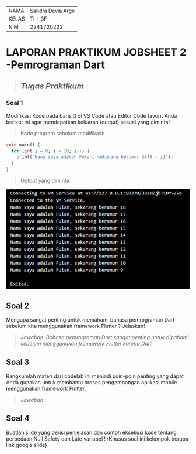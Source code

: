 
|            |                   |
|------------|-------------------|
| NAMA       | Sandra Devia Arge |
| KELAS      | TI - 3F|
| NIM        | 2241720222|



# LAPORAN PRAKTIKUM JOBSHEET 2 -Pemrograman Dart

> ## *Tugas Praktikum*

### **Soal 1**

Modifikasi Kode pada baris 3 di VS Code atau Editor Code favorit Anda berikut ini agar mendapatkan keluaran (output) sesuai yang diminta!

> Kode program sebelum modifikasi:

```dart
void main() {
  for (int i = 0; i < 10; i++) {
    print('Nama saya adalah Fulan, sekarang berumur ${18 - i}');
  }
}
```

> Outout yang diminta

![image desc](./img/Screenshot%202024-09-05%20132339.png)

## **Soal 2**
Mengapa sangat penting untuk memahami bahasa pemrograman Dart sebelum kita menggunakan framework Flutter ? Jelaskan!

>  *Jawaban: Bahasa pemrograman Dart sangat penting untuk dipahami sebelum menggunakan framework Flutter karena Dart*

## **Soal 3**

Rangkumlah materi dari codelab ini menjadi poin-poin penting yang dapat Anda gunakan untuk membantu proses pengembangan aplikasi mobile menggunakan framework Flutter.

> *Jawaban :*

## **Soal 4**
Buatlah slide yang berisi penjelasan dan contoh eksekusi kode tentang perbedaan Null Safety dan Late variabel ! (Khusus soal ini kelompok berupa link google slide)